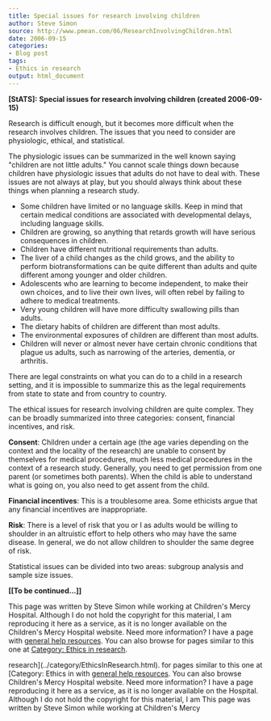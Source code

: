 ```yaml
---
title: Special issues for research involving children
author: Steve Simon
source: http://www.pmean.com/06/ResearchInvolvingChildren.html
date: 2006-09-15
categories:
- Blog post
tags:
- Ethics in research
output: html_document
---
```

**[StATS]:** **Special issues for research involving
children (created 2006-09-15)**

Research is difficult enough, but it becomes more difficult when the
research involves children. The issues that you need to consider are
physiologic, ethical, and statistical.

The physiologic issues can be summarized in the well known saying
"children are not little adults." You cannot scale things down because
children have physiologic issues that adults do not have to deal with.
These issues are not always at play, but you should always think about
these things when planning a research study.

-   Some children have limited or no language skills. Keep in mind that
    certain medical conditions are associated with developmental delays,
    including language skills.
-   Children are growing, so anything that retards growth will have
    serious consequences in children.
-   Children have different nutritional requirements than adults.
-   The liver of a child changes as the child grows, and the ability to
    perform biotransformations can be quite different than adults and
    quite different among younger and older children.
-   Adolescents who are learning to become independent, to make their
    own choices, and to live their own lives, will often rebel by
    failing to adhere to medical treatments.
-   Very young children will have more difficulty swallowing pills than
    adults.
-   The dietary habits of children are different than most adults.
-   The environmental exposures of children are different than most
    adults.
-   Children will never or almost never have certain chronic conditions
    that plague us adults, such as narrowing of the arteries, dementia,
    or arthritis.

There are legal constraints on what you can do to a child in a research
setting, and it is impossible to summarize this as the legal
requirements from state to state and from country to country.

The ethical issues for research involving children are quite complex.
They can be broadly summarized into three categories: consent, financial
incentives, and risk.

**Consent**: Children under a certain age (the age varies depending on
the context and the locality of the research) are unable to consent by
themselves for medical procedures, much less medical procedures in the
context of a research study. Generally, you need to get permission from
one parent (or sometimes both parents). When the child is able to
understand what is going on, you also need to get assent from the child.

**Financial incentives**: This is a troublesome area. Some ethicists
argue that any financial incentives are inappropriate.

**Risk**: There is a level of risk that you or I as adults would be
willing to shoulder in an altruistic effort to help others who may have
the same disease. In general, we do not allow children to shoulder the
same degree of risk.

Statistical issues can be divided into two areas: subgroup analysis and
sample size issues.

**\[\[To be continued\...\]\]**

This page was written by Steve Simon while working at Children's Mercy
Hospital. Although I do not hold the copyright for this material, I am
reproducing it here as a service, as it is no longer available on the
Children's Mercy Hospital website. Need more information? I have a page
with [general help resources](../GeneralHelp.html). You can also browse
for pages similar to this one at [Category: Ethics in
research](../category/EthicsInResearch.html).
<!---More--->
research](../category/EthicsInResearch.html).
for pages similar to this one at [Category: Ethics in
with [general help resources](../GeneralHelp.html). You can also browse
Children's Mercy Hospital website. Need more information? I have a page
reproducing it here as a service, as it is no longer available on the
Hospital. Although I do not hold the copyright for this material, I am
This page was written by Steve Simon while working at Children's Mercy

<!---Do not use
**[StATS]:** **Special issues for research involving
This page was written by Steve Simon while working at Children's Mercy
Hospital. Although I do not hold the copyright for this material, I am
reproducing it here as a service, as it is no longer available on the
Children's Mercy Hospital website. Need more information? I have a page
with [general help resources](../GeneralHelp.html). You can also browse
for pages similar to this one at [Category: Ethics in
research](../category/EthicsInResearch.html).
--->

